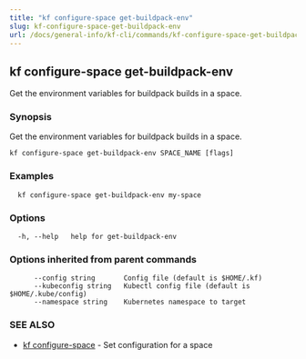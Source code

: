 ```yaml
---
title: "kf configure-space get-buildpack-env"
slug: kf-configure-space-get-buildpack-env
url: /docs/general-info/kf-cli/commands/kf-configure-space-get-buildpack-env/
---
```

## kf configure-space get-buildpack-env

Get the environment variables for buildpack builds in a space.

### Synopsis

Get the environment variables for buildpack builds in a space.

```
kf configure-space get-buildpack-env SPACE_NAME [flags]
```

### Examples

```
  kf configure-space get-buildpack-env my-space
```

### Options

```
  -h, --help   help for get-buildpack-env
```

### Options inherited from parent commands

```
      --config string       Config file (default is $HOME/.kf)
      --kubeconfig string   Kubectl config file (default is $HOME/.kube/config)
      --namespace string    Kubernetes namespace to target
```

### SEE ALSO

* [kf configure-space](/docs/general-info/kf-cli/commands/kf-configure-space/)	 - Set configuration for a space

